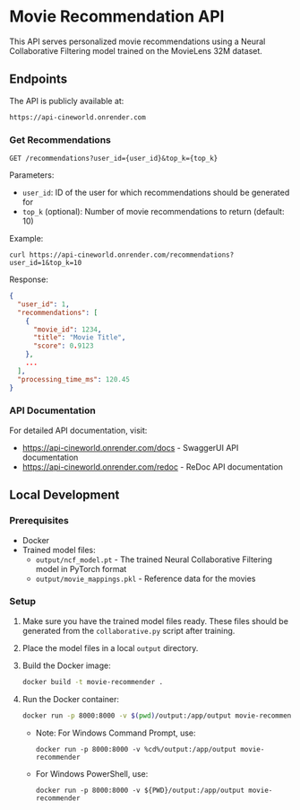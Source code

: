 # Movie Recommendation API

This API serves personalized movie recommendations using a Neural Collaborative Filtering model trained on the MovieLens 32M dataset.

## Endpoints

The API is publicly available at:

```
https://api-cineworld.onrender.com
```

### Get Recommendations

```
GET /recommendations?user_id={user_id}&top_k={top_k}
```

Parameters:

- `user_id`: ID of the user for which recommendations should be generated for
- `top_k` (optional): Number of movie recommendations to return (default: 10)

Example:

```
curl https://api-cineworld.onrender.com/recommendations?user_id=1&top_k=10
```

Response:

```json
{
  "user_id": 1,
  "recommendations": [
    {
      "movie_id": 1234,
      "title": "Movie Title",
      "score": 0.9123
    },
    ...
  ],
  "processing_time_ms": 120.45
}
```

### API Documentation

For detailed API documentation, visit:

- https://api-cineworld.onrender.com/docs - SwaggerUI API documentation
- https://api-cineworld.onrender.com/redoc - ReDoc API documentation

## Local Development

### Prerequisites

- Docker
- Trained model files:
  - `output/ncf_model.pt` - The trained Neural Collaborative Filtering model in PyTorch format
  - `output/movie_mappings.pkl` - Reference data for the movies

### Setup

1. Make sure you have the trained model files ready. These files should be generated from the `collaborative.py` script after training.

2. Place the model files in a local `output` directory.

3. Build the Docker image:

   ```bash
   docker build -t movie-recommender .
   ```

4. Run the Docker container:

   ```bash
   docker run -p 8000:8000 -v $(pwd)/output:/app/output movie-recommender
   ```

   - Note: For Windows Command Prompt, use:
     ```
     docker run -p 8000:8000 -v %cd%/output:/app/output movie-recommender
     ```
   - For Windows PowerShell, use:
     ```
     docker run -p 8000:8000 -v ${PWD}/output:/app/output movie-recommender
     ```
